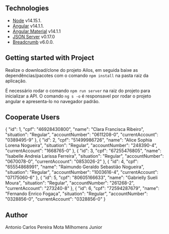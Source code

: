 ## Technologies

- [Node](https://nodejs.org/en/) v14.15.1.
- [Angular](https://angular.io/docs) v14.1.1.
- [Angular Material](https://material.angular.io) v14.1.1
- [JSON Server](https://github.com/typicode/json-server) v0.17.0
- [Breadcrumb](https://www.npmjs.com/package/ng-dynamic-breadcrumb) v6.0.0.

## Getting started with Project

Realize o download/clone do projeto Ailos, em seguida baixe as dependências/pacotes com o comando `npm install` na pasta raiz da aplicação.

É necessário rodar o comando `npm run server` na raiz do projeto para inicializar a API.
O comando `ng s -o` é responsavel por rodar o projeto angular e apresenta-lo no navegador padrão.

## Cooperate Users

{
"id": 1,
"cpf": "46928430800",
"name": "Clara Francisca Ribeiro",
"situation": "Regular",
"accountNumber": "0611208-0",
"currentAccount": "0389495-9"
},
{
"id": 2,
"cpf": "51499986726",
"name": "Alice Sophia Lorena Nogueira",
"situation": "Regular",
"accountNumber": "248390-4",
"currentAccount": "1668765-0"
},
{
"id": 3,
"cpf": "67255476805",
"name": "Isabelle Andreia Larissa Ferreira",
"situation": "Regular",
"accountNumber": "0670078-0",
"currentAccount": "0853026-2"
},
{
"id": 4,
"cpf": "65554868991",
"name": "Raimundo Geraldo Sebastião Nogueira",
"situation": "Regular",
"accountNumber": "1003616-4",
"currentAccount": "07175060-6"
},
{
"id": 5,
"cpf": "80605166633",
"name": "Gabrielly Sueli Moura",
"situation": "Regular",
"accountNumber": "261268-2",
"currentAccount": "273240-8"
},
{
"id": 6,
"cpf": "72594287679",
"name": "Fernando Enrico Fogaça",
"situation": "Regular",
"accountNumber": "0328856-0",
"currentAccount": "0328856-0"
}

## Author

Antonio Carlos Pereira Mota Milhomens Junior

